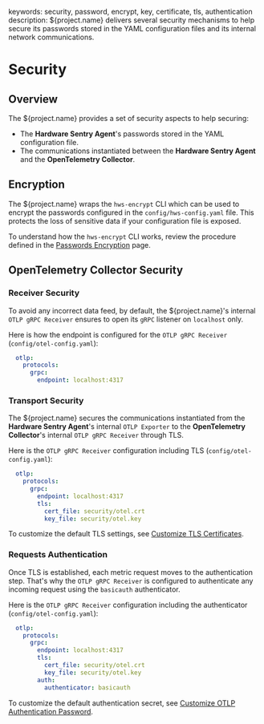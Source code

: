 keywords: security, password, encrypt, key, certificate, tls, authentication
description: ${project.name} delivers several security mechanisms to help secure its passwords stored in the YAML configuration files and its internal network communications.

# Security

<!-- MACRO{toc|fromDepth=1|toDepth=2|id=toc} -->

## Overview

The ${project.name} provides a set of security aspects to help securing:
- The **Hardware Sentry Agent**'s passwords stored in the YAML configuration file.
- The communications instantiated between the **Hardware Sentry Agent** and the **OpenTelemetry Collector**.

## Encryption

The ${project.name} wraps the `hws-encrypt` CLI which can be used to encrypt the passwords configured in the `config/hws-config.yaml` file. This protects the loss of sensitive data if your configuration file is exposed.

To understand how the `hws-encrypt` CLI works, review the procedure defined in the [Passwords Encryption](passwords.md#Passwords_Encryption) page.

## OpenTelemetry Collector Security

### Receiver Security

To avoid any incorrect data feed, by default, the ${project.name}'s internal `OTLP gRPC Receiver` ensures to open its `gRPC` listener on `localhost` only.

Here is how the endpoint is configured for the `OTLP gRPC Receiver` (`config/otel-config.yaml`):

```yaml
  otlp:
    protocols:
      grpc:
        endpoint: localhost:4317
```

### Transport Security

The ${project.name} secures the communications instantiated from the **Hardware Sentry Agent**'s internal `OTLP Exporter` to the **OpenTelemetry Collector**'s internal `OTLP gRPC Receiver` through TLS.

Here is the `OTLP gRPC Receiver` configuration including TLS (`config/otel-config.yaml`):

```yaml
  otlp:
    protocols:
      grpc:
        endpoint: localhost:4317
        tls:
          cert_file: security/otel.crt
          key_file: security/otel.key

```

To customize the default TLS settings, see [Customize TLS Certificates](settings.md#Customize_TLS_Certificates).
### Requests Authentication

Once TLS is established, each metric request moves to the authentication step. That's why the `OTLP gRPC Receiver` is configured to authenticate any incoming request using the `basicauth` authenticator.

Here is the `OTLP gRPC Receiver` configuration including the authenticator (`config/otel-config.yaml`):

```yaml
  otlp:
    protocols:
      grpc:
        endpoint: localhost:4317
        tls:
          cert_file: security/otel.crt
          key_file: security/otel.key
        auth:
          authenticator: basicauth
```

To customize the default authentication secret, see [Customize OTLP Authentication Password](settings.md#Customize_OTLP_Authentication_Password).
